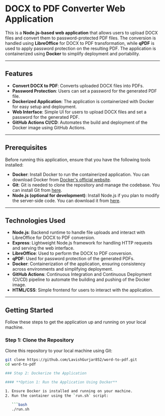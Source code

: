 # DOCX to PDF Converter Web Application
This is a **Node.js-based web application** that allows users to upload DOCX files and convert them to password-protected PDF files. The conversion is handled using **LibreOffice** for DOCX to PDF transformation, while **qPDF** is used to apply password protection on the resulting PDF. The application is containerized using **Docker** to simplify deployment and portability.

---

## Features

- **Convert DOCX to PDF**: Converts uploaded DOCX files into PDFs.
- **Password Protection**: Users can set a password for the generated PDF file.
- **Dockerized Application**: The application is containerized with Docker for easy setup and deployment.
- **Web Interface**: Simple UI for users to upload DOCX files and set a password for the generated PDF.
- **GitHub Actions CI/CD**: Automates the build and deployment of the Docker image using GitHub Actions.

---
## Prerequisites

Before running this application, ensure that you have the following tools installed:

- **Docker**: Install Docker to run the containerized application. You can download Docker from [Docker's official website](https://www.docker.com/get-started).
- **Git**: Git is needed to clone the repository and manage the codebase. You can install Git from [here](https://git-scm.com/).
- **Node.js (optional for development)**: Install Node.js if you plan to modify the server-side code. You can download it from [here](https://nodejs.org/).

---

## Technologies Used

- **Node.js**: Backend runtime to handle file uploads and interact with LibreOffice for DOCX to PDF conversion.
- **Express**: Lightweight Node.js framework for handling HTTP requests and serving the web interface.
- **LibreOffice**: Used to perform the DOCX to PDF conversion.
- **qPDF**: Used for password protection of the generated PDFs.
- **Docker**: Containerization of the application, ensuring consistency across environments and simplifying deployment.
- **GitHub Actions**: Continuous Integration and Continuous Deployment (CI/CD) pipeline to automate the building and pushing of the Docker image.
- **HTML/CSS**: Simple frontend for users to interact with the application.

---

## Getting Started

Follow these steps to get the application up and running on your local machine.

### Step 1: Clone the Repository

Clone this repository to your local machine using Git:

```bash
git clone https://github.com/LavishGurjar852/word-to-pdf.git
cd word-to-pdf

### Step 2: Dockerize the Application

#### **Option 1: Run the Application Using Docker**

1. Ensure Docker is installed and running on your machine.
2. Run the container using the `run.sh` script:

   ```bash
   ./run.sh
